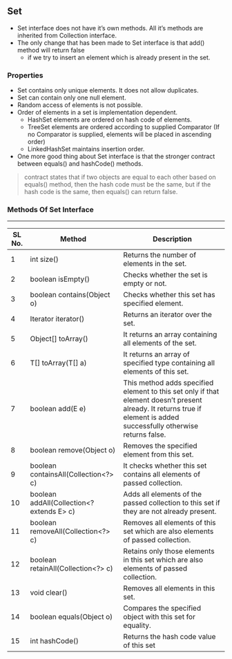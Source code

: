 ## Set

- Set interface does not have it’s own methods. All it’s methods are inherited from Collection interface. 
- The only change that has been made to Set interface is that add() method will return false 
    - if we try to insert an element which is already present in the set.

### Properties
- Set contains only unique elements. It does not allow duplicates.
- Set can contain only one null element.
- Random access of elements is not possible.
- Order of elements in a set is implementation dependent.
    - HashSet elements are ordered on hash code of elements.
    - TreeSet elements are ordered according to supplied Comparator (If no Comparator is supplied, elements will be placed in ascending order) 
    - LinkedHashSet maintains insertion order.
- One more good thing about Set interface is that the stronger contract between equals() and hashCode() methods.

> contract states that if two objects are equal to each other based on equals() method, then the hash code must be the same, but if the hash code is the same, then equals() can return false.


### Methods Of Set Interface
---
| SL No. | Method | Description |
|---|---|---|
| 1 | int size() | Returns the number of elements in the set. |
| 2 | boolean isEmpty() | Checks whether the set is empty or not. |
| 3 | boolean contains(Object o) | Checks whether this set has specified element. |
| 4 | Iterator<E> iterator() | Returns an iterator over the set. |
| 5 | Object[] toArray() | It returns an array containing all elements of the set. |
| 6 | <T> T[] toArray(T[] a) | It returns an array of specified type containing all elements of this set. |
| 7 | boolean add(E e) | This method adds specified element to this set only if that element doesn’t present already. It returns true if element is added successfully otherwise returns false. |
| 8 | boolean remove(Object o) | Removes the specified element from this set. |
| 9 | boolean containsAll(Collection<?> c) | It checks whether this set contains all elements of passed collection. |
| 10 | boolean addAll(Collection<? extends E> c) | Adds all elements of the passed collection to this set if they are not already present. |
| 11 | boolean removeAll(Collection<?> c) | Removes all elements of this set which are also elements of passed collection. |
| 12 | boolean retainAll(Collection<?> c) | Retains only those elements in this set which are also elements of passed collection. |
| 13 | void clear() | Removes all elements in this set. |
| 14 | boolean equals(Object o) | Compares the specified object with this set for equality. |
| 15 | int hashCode() | Returns the hash code value of this set |











